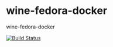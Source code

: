 # wine-fedora-docker

wine-fedora-docker

[![Build Status](https://travis-ci.org/amtlib-dot-dll/wine-fedora-docker.svg?branch=master)](https://travis-ci.org/amtlib-dot-dll/wine-fedora-docker)
